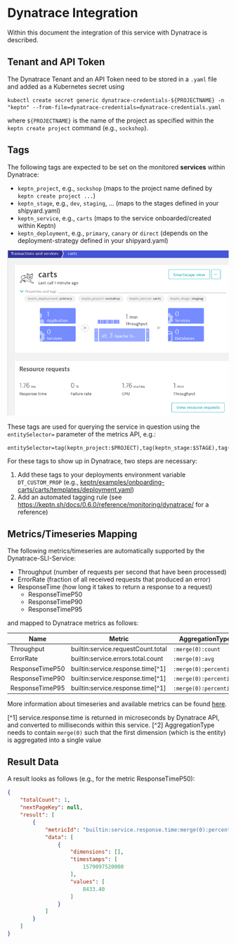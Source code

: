 # Dynatrace Integration

Within this document the integration of this service with Dynatrace is described.

## Tenant and API Token

The Dynatrace Tenant and an API Token need to be stored in a `.yaml` file and added as a Kubernetes secret using
```console
kubectl create secret generic dynatrace-credentials-${PROJECTNAME} -n "keptn" --from-file=dynatrace-credentials=dynatrace-credentials.yaml
```
where `${PROJECTNAME}` is the name of the project as specified within the `keptn create project` command (e.g., `sockshop`).

## Tags

The following tags are expected to be set on the monitored **services** within Dynatrace:

* `keptn_project`, e.g., `sockshop` (maps to the project name defined by `keptn create project ...`)
* `keptn_stage`, e.g., `dev`, `staging`, ... (maps to the stages defined in your shipyard.yaml)
* `keptn_service`, e.g., `carts` (maps to the service onboarded/created within Keptn)
* `keptn_deployment`, e.g., `primary`, `canary` or `direct` (depends on the deployment-strategy defined in your shipyard.yaml)

![alt text](assets/dynatrace_service_tags.png)

These tags are used for querying the service in question using the `entitySelector=` parameter of the metrics API, e.g.:

```
entitySelector=tag(keptn_project:$PROJECT),tag(keptn_stage:$STAGE),tag(keptn_service:$SERVICE),tag(keptn_deployment:$DEPLOYMENT),type(SERVICE)
```

For these tags to show up in Dynatrace, two steps are necessary:

1. Add these tags to your deployments environment variable `DT_CUSTOM_PROP` (e.g., [keptn/examples/onboarding-carts/carts/templates/deployment.yaml](https://github.com/keptn/examples/blob/8c1aeb70bf17a826f02fb181db03a6c5947d803d/onboarding-carts/carts/templates/deployment.yaml#L29-L30))
1. Add an automated tagging rule (see https://keptn.sh/docs/0.6.0/reference/monitoring/dynatrace/ for a reference)

## Metrics/Timeseries Mapping

The following metrics/timeseries are automatically supported by the Dynatrace-SLI-Service:

* Throughput (number of requests per second that have been processed)
* ErrorRate (fraction of all received requests that produced an error)
* ResponseTime (how long it takes to return a response to a request)
    * ResponseTimeP50 
    * ResponseTimeP90
    * ResponseTimeP95

and mapped to Dynatrace metrics as follows:

| Name               | Metric                                          | AggregationType[^2]           |
|--------------------|-------------------------------------------------|-------------------------------|
| Throughput         | builtin:service.requestCount.total              | `:merge(0):count`             |
| ErrorRate          | builtin:service.errors.total.count              | `:merge(0):avg`               |
| ResponseTimeP50    | builtin:service.response.time[^1]               | `:merge(0):percentile(50)`    |
| ResponseTimeP90    | builtin:service.response.time[^1]               | `:merge(0):percentile(90)`    |
| ResponseTimeP95    | builtin:service.response.time[^1]               | `:merge(0):percentile(95)`    |

More information about timeseries and available metrics can be found 
[here](https://www.dynatrace.com/support/help/extend-dynatrace/dynatrace-api/environment-api/metric/).

[^1] service.response.time is returned in microseconds by Dynatrace API, and converted to milliseconds within this service.
[^2] AggregationType needs to contain `merge(0)` such that the first dimension (which is the entity) is aggregated into a single value

## Result Data

A result looks as follows (e.g., for the metric ResponseTimeP50):

```json
{
    "totalCount": 1,
    "nextPageKey": null,
    "result": [
        {
            "metricId": "builtin:service.response.time:merge(0):percentile(50)",
            "data": [
                {
                    "dimensions": [],
                    "timestamps": [
                        1579097520000
                    ],
                    "values": [
                        8433.40
                    ]
                }
            ]
        }
    ]
}
```
